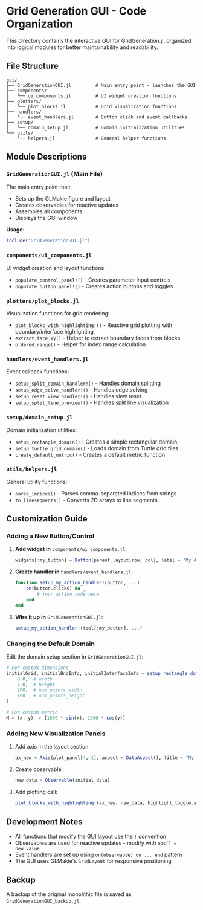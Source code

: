 # Grid Generation GUI - Code Organization

This directory contains the interactive GUI for GridGeneration.jl, organized into logical modules for better maintainability and readability.

## File Structure

```
gui/
├── GridGenerationGUI.jl         # Main entry point - launches the GUI
├── components/
│   └── ui_components.jl         # UI widget creation functions
├── plotters/
│   └── plot_blocks.jl           # Grid visualization functions
├── handlers/
│   └── event_handlers.jl        # Button click and event callbacks
├── setup/
│   └── domain_setup.jl          # Domain initialization utilities
└── utils/
    └── helpers.jl               # General helper functions
```

## Module Descriptions

### `GridGenerationGUI.jl` (Main File)
The main entry point that:
- Sets up the GLMakie figure and layout
- Creates observables for reactive updates
- Assembles all components
- Displays the GUI window

**Usage:**
```julia
include("GridGenerationGUI.jl")
```

### `components/ui_components.jl`
UI widget creation and layout functions:
- `populate_control_panel!()` - Creates parameter input controls
- `populate_button_panel!()` - Creates action buttons and toggles

### `plotters/plot_blocks.jl`
Visualization functions for grid rendering:
- `plot_blocks_with_highlighting!()` - Reactive grid plotting with boundary/interface highlighting
- `extract_face_xy()` - Helper to extract boundary faces from blocks
- `ordered_range()` - Helper for index range calculation

### `handlers/event_handlers.jl`
Event callback functions:
- `setup_split_domain_handler!()` - Handles domain splitting
- `setup_edge_solve_handler!()` - Handles edge solving
- `setup_reset_view_handler!()` - Handles view reset
- `setup_split_line_preview!()` - Handles split line visualization

### `setup/domain_setup.jl`
Domain initialization utilities:
- `setup_rectangle_domain()` - Creates a simple rectangular domain
- `setup_turtle_grid_domain()` - Loads domain from Turtle grid files
- `create_default_metric()` - Creates a default metric function

### `utils/helpers.jl`
General utility functions:
- `parse_indices()` - Parses comma-separated indices from strings
- `to_linesegments()` - Converts 2D arrays to line segments

## Customization Guide

### Adding a New Button/Control

1. **Add widget in** `components/ui_components.jl`:
   ```julia
   widgets[:my_button] = Button(parent_layout[row, col], label = "My Action")
   ```

2. **Create handler in** `handlers/event_handlers.jl`:
   ```julia
   function setup_my_action_handler!(button, ...)
       on(button.clicks) do _
           # Your action code here
       end
   end
   ```

3. **Wire it up in** `GridGenerationGUI.jl`:
   ```julia
   setup_my_action_handler!(tool[:my_button], ...)
   ```

### Changing the Default Domain

Edit the domain setup section in `GridGenerationGUI.jl`:

```julia
# For custom dimensions
initialGrid, initialBndInfo, initialInterfaceInfo = setup_rectangle_domain(
    8.0,  # width
    4.0,  # height
    200,  # num_points_width
    100   # num_points_height
)

# For custom metric
M = (x, y) -> [1000 * sin(x), 1000 * cos(y)]
```

### Adding New Visualization Panels

1. Add axis in the layout section:
   ```julia
   ax_new = Axis(plot_panel[4, 1], aspect = DataAspect(), title = "My View")
   ```

2. Create observable:
   ```julia
   new_data = Observable(initial_data)
   ```

3. Add plotting call:
   ```julia
   plot_blocks_with_highlighting!(ax_new, new_data, highlight_toggle.active, ...)
   ```

## Development Notes

- All functions that modify the GUI layout use the `!` convention
- Observables are used for reactive updates - modify with `obs[] = new_value`
- Event handlers are set up using `on(observable) do ... end` pattern
- The GUI uses GLMakie's `GridLayout` for responsive positioning

## Backup

A backup of the original monolithic file is saved as `GridGenerationGUI_backup.jl`.
